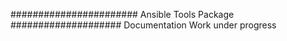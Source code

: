 ####################### Ansible Tools Package ####################
Documentation Work under progress 


